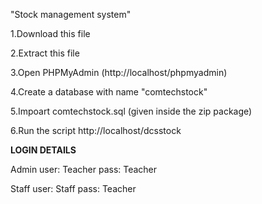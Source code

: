 "Stock management system"

1.Download this file

2.Extract this file

3.Open PHPMyAdmin (http://localhost/phpmyadmin)

4.Create a database with name "comtechstock"

5.Impoart comtechstock.sql (given inside the zip package)

6.Run the script http://localhost/dcsstock

**LOGIN DETAILS** 

Admin
user: Teacher
pass: Teacher

Staff
user: Staff
pass: Teacher